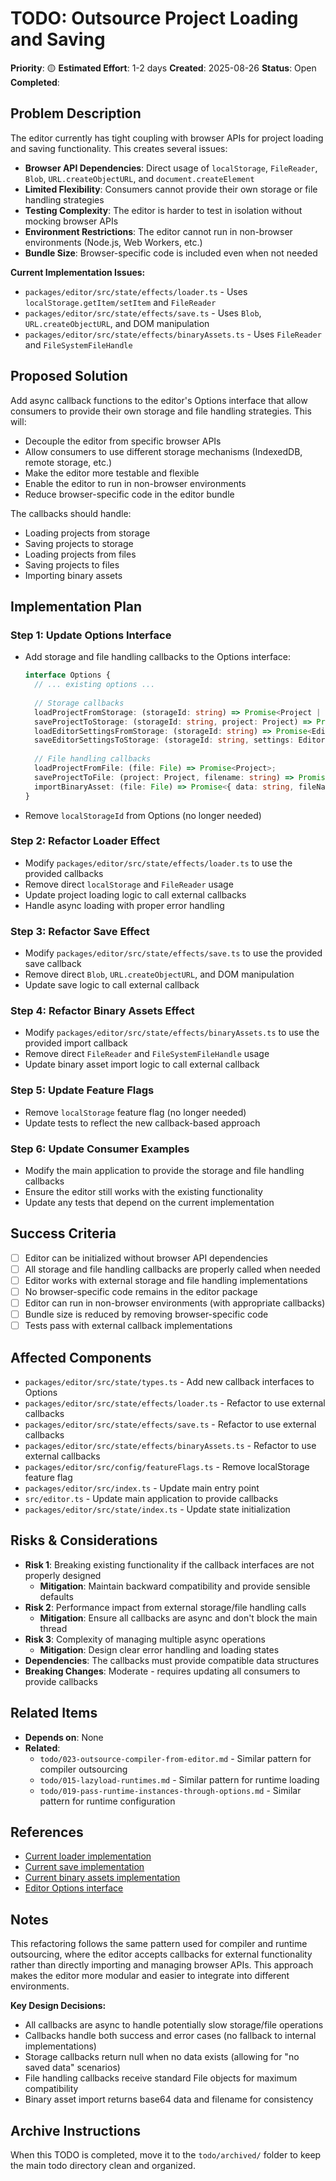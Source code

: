 # TODO: Outsource Project Loading and Saving

**Priority**: 🟡
**Estimated Effort**: 1-2 days
**Created**: 2025-08-26
**Status**: Open
**Completed**: 

## Problem Description

The editor currently has tight coupling with browser APIs for project loading and saving functionality. This creates several issues:

- **Browser API Dependencies**: Direct usage of `localStorage`, `FileReader`, `Blob`, `URL.createObjectURL`, and `document.createElement`
- **Limited Flexibility**: Consumers cannot provide their own storage or file handling strategies
- **Testing Complexity**: The editor is harder to test in isolation without mocking browser APIs
- **Environment Restrictions**: The editor cannot run in non-browser environments (Node.js, Web Workers, etc.)
- **Bundle Size**: Browser-specific code is included even when not needed

**Current Implementation Issues:**
- `packages/editor/src/state/effects/loader.ts` - Uses `localStorage.getItem/setItem` and `FileReader`
- `packages/editor/src/state/effects/save.ts` - Uses `Blob`, `URL.createObjectURL`, and DOM manipulation
- `packages/editor/src/state/effects/binaryAssets.ts` - Uses `FileReader` and `FileSystemFileHandle`

## Proposed Solution

Add async callback functions to the editor's Options interface that allow consumers to provide their own storage and file handling strategies. This will:

- Decouple the editor from specific browser APIs
- Allow consumers to use different storage mechanisms (IndexedDB, remote storage, etc.)
- Make the editor more testable and flexible
- Enable the editor to run in non-browser environments
- Reduce browser-specific code in the editor bundle

The callbacks should handle:
- Loading projects from storage
- Saving projects to storage
- Loading projects from files
- Saving projects to files
- Importing binary assets

## Implementation Plan

### Step 1: Update Options Interface
- Add storage and file handling callbacks to the Options interface:
  ```typescript
  interface Options {
    // ... existing options ...
    
    // Storage callbacks
    loadProjectFromStorage: (storageId: string) => Promise<Project | null>;
    saveProjectToStorage: (storageId: string, project: Project) => Promise<void>;
    loadEditorSettingsFromStorage: (storageId: string) => Promise<EditorSettings | null>;
    saveEditorSettingsToStorage: (storageId: string, settings: EditorSettings) => Promise<void>;
    
    // File handling callbacks
    loadProjectFromFile: (file: File) => Promise<Project>;
    saveProjectToFile: (project: Project, filename: string) => Promise<void>;
    importBinaryAsset: (file: File) => Promise<{ data: string, fileName: string }>;
  }
  ```
- Remove `localStorageId` from Options (no longer needed)

### Step 2: Refactor Loader Effect
- Modify `packages/editor/src/state/effects/loader.ts` to use the provided callbacks
- Remove direct `localStorage` and `FileReader` usage
- Update project loading logic to call external callbacks
- Handle async loading with proper error handling

### Step 3: Refactor Save Effect
- Modify `packages/editor/src/state/effects/save.ts` to use the provided save callback
- Remove direct `Blob`, `URL.createObjectURL`, and DOM manipulation
- Update save logic to call external callback

### Step 4: Refactor Binary Assets Effect
- Modify `packages/editor/src/state/effects/binaryAssets.ts` to use the provided import callback
- Remove direct `FileReader` and `FileSystemFileHandle` usage
- Update binary asset import logic to call external callback

### Step 5: Update Feature Flags
- Remove `localStorage` feature flag (no longer needed)
- Update tests to reflect the new callback-based approach

### Step 6: Update Consumer Examples
- Modify the main application to provide the storage and file handling callbacks
- Ensure the editor still works with the existing functionality
- Update any tests that depend on the current implementation

## Success Criteria

- [ ] Editor can be initialized without browser API dependencies
- [ ] All storage and file handling callbacks are properly called when needed
- [ ] Editor works with external storage and file handling implementations
- [ ] No browser-specific code remains in the editor package
- [ ] Editor can run in non-browser environments (with appropriate callbacks)
- [ ] Bundle size is reduced by removing browser-specific code
- [ ] Tests pass with external callback implementations

## Affected Components

- `packages/editor/src/state/types.ts` - Add new callback interfaces to Options
- `packages/editor/src/state/effects/loader.ts` - Refactor to use external callbacks
- `packages/editor/src/state/effects/save.ts` - Refactor to use external callbacks
- `packages/editor/src/state/effects/binaryAssets.ts` - Refactor to use external callbacks
- `packages/editor/src/config/featureFlags.ts` - Remove localStorage feature flag
- `packages/editor/src/index.ts` - Update main entry point
- `src/editor.ts` - Update main application to provide callbacks
- `packages/editor/src/state/index.ts` - Update state initialization

## Risks & Considerations

- **Risk 1**: Breaking existing functionality if the callback interfaces are not properly designed
  - **Mitigation**: Maintain backward compatibility and provide sensible defaults
- **Risk 2**: Performance impact from external storage/file handling calls
  - **Mitigation**: Ensure all callbacks are async and don't block the main thread
- **Risk 3**: Complexity of managing multiple async operations
  - **Mitigation**: Design clear error handling and loading states
- **Dependencies**: The callbacks must provide compatible data structures
- **Breaking Changes**: Moderate - requires updating all consumers to provide callbacks

## Related Items

- **Depends on**: None
- **Related**: 
  - `todo/023-outsource-compiler-from-editor.md` - Similar pattern for compiler outsourcing
  - `todo/015-lazyload-runtimes.md` - Similar pattern for runtime loading
  - `todo/019-pass-runtime-instances-through-options.md` - Similar pattern for runtime configuration

## References

- [Current loader implementation](packages/editor/src/state/effects/loader.ts)
- [Current save implementation](packages/editor/src/state/effects/save.ts)
- [Current binary assets implementation](packages/editor/src/state/effects/binaryAssets.ts)
- [Editor Options interface](packages/editor/src/state/types.ts)

## Notes

This refactoring follows the same pattern used for compiler and runtime outsourcing, where the editor accepts callbacks for external functionality rather than directly importing and managing browser APIs. This approach makes the editor more modular and easier to integrate into different environments.

**Key Design Decisions:**
- All callbacks are async to handle potentially slow storage/file operations
- Callbacks handle both success and error cases (no fallback to internal implementations)
- Storage callbacks return null when no data exists (allowing for "no saved data" scenarios)
- File handling callbacks receive standard File objects for maximum compatibility
- Binary asset import returns base64 data and filename for consistency

## Archive Instructions

When this TODO is completed, move it to the `todo/archived/` folder to keep the main todo directory clean and organized. 